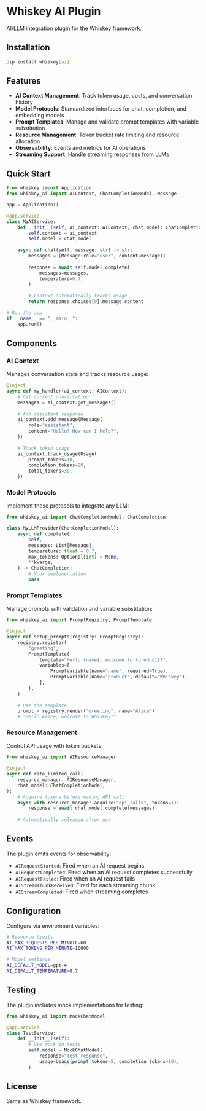 # Whiskey AI Plugin

AI/LLM integration plugin for the Whiskey framework.

## Installation

```bash
pip install whiskey[ai]
```

## Features

- **AI Context Management**: Track token usage, costs, and conversation history
- **Model Protocols**: Standardized interfaces for chat, completion, and embedding models
- **Prompt Templates**: Manage and validate prompt templates with variable substitution
- **Resource Management**: Token bucket rate limiting and resource allocation
- **Observability**: Events and metrics for AI operations
- **Streaming Support**: Handle streaming responses from LLMs

## Quick Start

```python
from whiskey import Application
from whiskey_ai import AIContext, ChatCompletionModel, Message

app = Application()

@app.service
class MyAIService:
    def __init__(self, ai_context: AIContext, chat_model: ChatCompletionModel):
        self.context = ai_context
        self.model = chat_model
    
    async def chat(self, message: str) -> str:
        messages = [Message(role="user", content=message)]
        
        response = await self.model.complete(
            messages=messages,
            temperature=0.7,
        )
        
        # Context automatically tracks usage
        return response.choices[0].message.content

# Run the app
if __name__ == "__main__":
    app.run()
```

## Components

### AI Context

Manages conversation state and tracks resource usage:

```python
@inject
async def my_handler(ai_context: AIContext):
    # Get current conversation
    messages = ai_context.get_messages()
    
    # Add assistant response
    ai_context.add_message(Message(
        role="assistant",
        content="Hello! How can I help?",
    ))
    
    # Track token usage
    ai_context.track_usage(Usage(
        prompt_tokens=10,
        completion_tokens=20,
        total_tokens=30,
    ))
```

### Model Protocols

Implement these protocols to integrate any LLM:

```python
from whiskey_ai import ChatCompletionModel, ChatCompletion

class MyLLMProvider(ChatCompletionModel):
    async def complete(
        self,
        messages: List[Message],
        temperature: float = 0.7,
        max_tokens: Optional[int] = None,
        **kwargs,
    ) -> ChatCompletion:
        # Your implementation
        pass
```

### Prompt Templates

Manage prompts with validation and variable substitution:

```python
from whiskey_ai import PromptRegistry, PromptTemplate

@inject
async def setup_prompts(registry: PromptRegistry):
    registry.register(
        "greeting",
        PromptTemplate(
            template="Hello {name}, welcome to {product}!",
            variables=[
                PromptVariable(name="name", required=True),
                PromptVariable(name="product", default="Whiskey"),
            ],
        ),
    )
    
    # Use the template
    prompt = registry.render("greeting", name="Alice")
    # "Hello Alice, welcome to Whiskey!"
```

### Resource Management

Control API usage with token buckets:

```python
from whiskey_ai import AIResourceManager

@inject
async def rate_limited_call(
    resource_manager: AIResourceManager,
    chat_model: ChatCompletionModel,
):
    # Acquire tokens before making API call
    async with resource_manager.acquire("api_calls", tokens=1):
        response = await chat_model.complete(messages)
    
    # Automatically released after use
```

## Events

The plugin emits events for observability:

- `AIRequestStarted`: Fired when an AI request begins
- `AIRequestCompleted`: Fired when an AI request completes successfully
- `AIRequestFailed`: Fired when an AI request fails
- `AIStreamChunkReceived`: Fired for each streaming chunk
- `AIStreamCompleted`: Fired when streaming completes

## Configuration

Configure via environment variables:

```bash
# Resource limits
AI_MAX_REQUESTS_PER_MINUTE=60
AI_MAX_TOKENS_PER_MINUTE=10000

# Model settings
AI_DEFAULT_MODEL=gpt-4
AI_DEFAULT_TEMPERATURE=0.7
```

## Testing

The plugin includes mock implementations for testing:

```python
from whiskey_ai import MockChatModel

@app.service
class TestService:
    def __init__(self):
        # Use mock in tests
        self.model = MockChatModel(
            response="Test response",
            usage=Usage(prompt_tokens=5, completion_tokens=10),
        )
```

## License

Same as Whiskey framework.